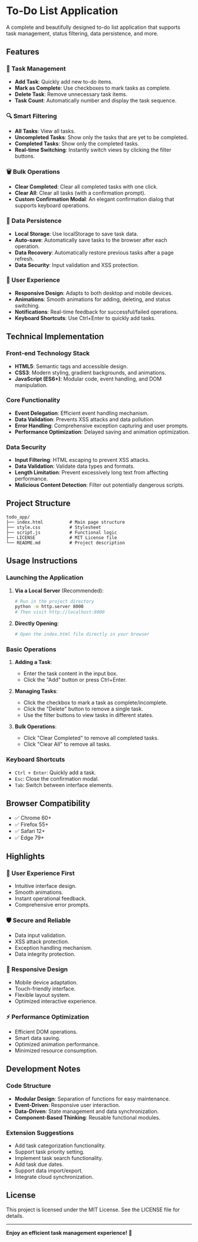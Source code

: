 # To-Do List Application

A complete and beautifully designed to-do list application that supports task management, status filtering, data persistence, and more.

## Features

### 📝 Task Management

- **Add Task**: Quickly add new to-do items.
- **Mark as Complete**: Use checkboxes to mark tasks as complete.
- **Delete Task**: Remove unnecessary task items.
- **Task Count**: Automatically number and display the task sequence.

### 🔍 Smart Filtering

- **All Tasks**: View all tasks.
- **Uncompleted Tasks**: Show only the tasks that are yet to be completed.
- **Completed Tasks**: Show only the completed tasks.
- **Real-time Switching**: Instantly switch views by clicking the filter buttons.

### 🗑️ Bulk Operations

- **Clear Completed**: Clear all completed tasks with one click.
- **Clear All**: Clear all tasks (with a confirmation prompt).
- **Custom Confirmation Modal**: An elegant confirmation dialog that supports keyboard operations.

### 💾 Data Persistence

- **Local Storage**: Use localStorage to save task data.
- **Auto-save**: Automatically save tasks to the browser after each operation.
- **Data Recovery**: Automatically restore previous tasks after a page refresh.
- **Data Security**: Input validation and XSS protection.

### 🎨 User Experience

- **Responsive Design**: Adapts to both desktop and mobile devices.
- **Animations**: Smooth animations for adding, deleting, and status switching.
- **Notifications**: Real-time feedback for successful/failed operations.
- **Keyboard Shortcuts**: Use Ctrl+Enter to quickly add tasks.

## Technical Implementation

### Front-end Technology Stack

- **HTML5**: Semantic tags and accessible design.
- **CSS3**: Modern styling, gradient backgrounds, and animations.
- **JavaScript (ES6+)**: Modular code, event handling, and DOM manipulation.

### Core Functionality

- **Event Delegation**: Efficient event handling mechanism.
- **Data Validation**: Prevents XSS attacks and data pollution.
- **Error Handling**: Comprehensive exception capturing and user prompts.
- **Performance Optimization**: Delayed saving and animation optimization.

### Data Security

- **Input Filtering**: HTML escaping to prevent XSS attacks.
- **Data Validation**: Validate data types and formats.
- **Length Limitation**: Prevent excessively long text from affecting performance.
- **Malicious Content Detection**: Filter out potentially dangerous scripts.

## Project Structure

```
todo_app/
├── index.html          # Main page structure
├── style.css           # Stylesheet
├── script.js           # Functional logic
├── LICENSE             # MIT License file
└── README.md           # Project description
```

## Usage Instructions

### Launching the Application

1. **Via a Local Server** (Recommended):

   ```bash
   # Run in the project directory
   python -m http.server 8000
   # Then visit http://localhost:8000
   ```

2. **Directly Opening**:
   ```bash
   # Open the index.html file directly in your browser
   ```

### Basic Operations

1. **Adding a Task**:

   - Enter the task content in the input box.
   - Click the "Add" button or press Ctrl+Enter.

2. **Managing Tasks**:

   - Click the checkbox to mark a task as complete/incomplete.
   - Click the "Delete" button to remove a single task.
   - Use the filter buttons to view tasks in different states.

3. **Bulk Operations**:
   - Click "Clear Completed" to remove all completed tasks.
   - Click "Clear All" to remove all tasks.

### Keyboard Shortcuts

- `Ctrl + Enter`: Quickly add a task.
- `Esc`: Close the confirmation modal.
- `Tab`: Switch between interface elements.

## Browser Compatibility

- ✅ Chrome 60+
- ✅ Firefox 55+
- ✅ Safari 12+
- ✅ Edge 79+

## Highlights

### 🎯 User Experience First

- Intuitive interface design.
- Smooth animations.
- Instant operational feedback.
- Comprehensive error prompts.

### 🛡️ Secure and Reliable

- Data input validation.
- XSS attack protection.
- Exception handling mechanism.
- Data integrity protection.

### 📱 Responsive Design

- Mobile device adaptation.
- Touch-friendly interface.
- Flexible layout system.
- Optimized interactive experience.

### ⚡ Performance Optimization

- Efficient DOM operations.
- Smart data saving.
- Optimized animation performance.
- Minimized resource consumption.

## Development Notes

### Code Structure

- **Modular Design**: Separation of functions for easy maintenance.
- **Event-Driven**: Responsive user interaction.
- **Data-Driven**: State management and data synchronization.
- **Component-Based Thinking**: Reusable functional modules.

### Extension Suggestions

- Add task categorization functionality.
- Support task priority setting.
- Implement task search functionality.
- Add task due dates.
- Support data import/export.
- Integrate cloud synchronization.

## License

This project is licensed under the MIT License. See the LICENSE file for details.

---

**Enjoy an efficient task management experience!** 🚀
